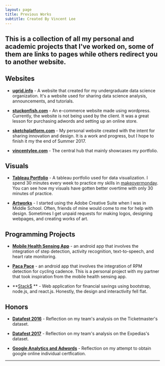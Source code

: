 ```yaml
---
layout: page
title: Previous Works
subtitle: Created By Vincent Lee
---
```


This is a collection of all my personal and academic projects that I've worked on, some of them are links to pages while others redirect you to another website.
---

## Websites

- **[ugrid.info](http://ugrid.info)** - A website that created for my undergraduate data science organization. It's a website used for sharing data science analysis, announcements, and tutorials. 

- **[stuckonfish.com](#)** - An e-commerce website made using wordpress. Currently, the website is not being used by the client. It was a great lesson for purchasing adwords and setting up an online store.

- **[sketchplatform.com](https://www.sketchplatform.com)** - My personal website created with the intent for sharing innovation and design. It is a work and progress, but I hope to finish it my the end of Summer 2017.

- **[vincentylee.com](http://www.vincentylee.com/)** - The central hub that mainly showcases my portfolio.

## Visuals

- **[Tableau Portfolio](http://ugrid.info)** - A tableau portfolio used for data visualization. I spend 30 minutes every week to practice my skills in [makeovermonday](http://www.makeovermonday.co.uk). You can see how my visuals have gotten better overtime with only 30 minutes of practice.

- **[Artworks](#)** - I started using the Adobe Creative Suite when I was in Middle School. Often, friends of mine would come to me for help with design. Sometimes I get unpaid requests for making logos, designing webpages, and creating works of art.

## Programming Projects

- **[Mobile Health Sensing App](#)** - an android app that involves the integration of step detection, activity recognition, text-to-speech, and heart rate monitoring.

- **[Paca Pace](#)** - an android app that involves the integration of RPM detection for cycling cadence. This is a personal project with my partner that took inspiration from the mobile health sensing app.

- **[Stack$](#) ** - Web application for financial savings using bootstrap, node.js, and react.js. Honestly, the design and interactivity fell flat. 

## Honors

- **[Datafest 2016](#)** - Reflection on my team's analysis on the Ticketmaster's dataset.

- **[Datafest 2017](#)** - Reflection on my team's analysis on the Expedias's dataset.

- **[Google Analytics and Adwords](#)** - Reflection on my attempt to obtain google online individual certfication.


---

